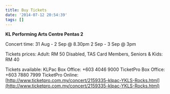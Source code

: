 ```yaml
---
title: Buy Tickets
date: '2014-07-12 20:54:39'
tags: []
---
```


**KL Performing Arts Centre
Pentas 2**


Concert time:
31 Aug - 2 Sep @ 8.30pm
2 Sep - 3 Sep @ 3pm

Tickets prices:
Adult: RM 50
Disabled, TAS Card Members, Seniors & Kids: RM 40

Tickets available:
KLPac Box Office: +603 4046 9000
TicketPro Box Office: +603 7880 7999
TicketPro Online: 
[http://www.ticketpro.com.my/concert/2159335-klpac-YKLS-Rocks.html](http://www.ticketpro.com.my/concert/2159335-klpac-YKLS-Rocks.html)
